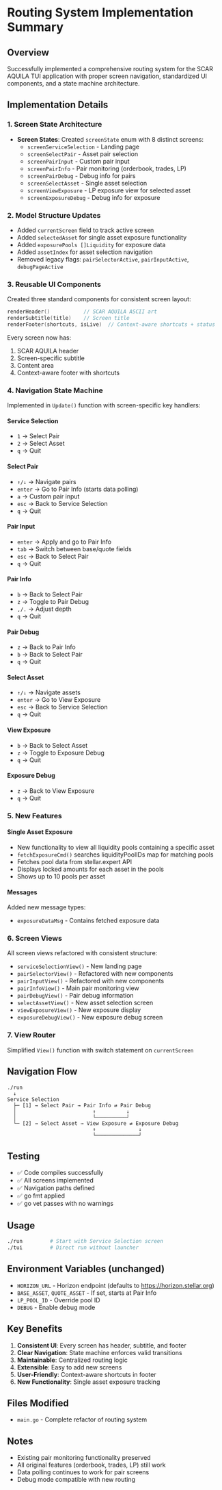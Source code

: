 # Routing System Implementation Summary

## Overview
Successfully implemented a comprehensive routing system for the SCAR AQUILA TUI application with proper screen navigation, standardized UI components, and a state machine architecture.

## Implementation Details

### 1. Screen State Architecture
- **Screen States**: Created `screenState` enum with 8 distinct screens:
  - `screenServiceSelection` - Landing page
  - `screenSelectPair` - Asset pair selection
  - `screenPairInput` - Custom pair input
  - `screenPairInfo` - Pair monitoring (orderbook, trades, LP)
  - `screenPairDebug` - Debug info for pairs
  - `screenSelectAsset` - Single asset selection
  - `screenViewExposure` - LP exposure view for selected asset
  - `screenExposureDebug` - Debug info for exposure

### 2. Model Structure Updates
- Added `currentScreen` field to track active screen
- Added `selectedAsset` for single asset exposure functionality
- Added `exposurePools []Liquidity` for exposure data
- Added `assetIndex` for asset selection navigation
- Removed legacy flags: `pairSelectorActive`, `pairInputActive`, `debugPageActive`

### 3. Reusable UI Components
Created three standard components for consistent screen layout:

```go
renderHeader()           // SCAR AQUILA ASCII art
renderSubtitle(title)    // Screen title
renderFooter(shortcuts, isLive)  // Context-aware shortcuts + status
```

Every screen now has:
1. SCAR AQUILA header
2. Screen-specific subtitle
3. Content area
4. Context-aware footer with shortcuts

### 4. Navigation State Machine
Implemented in `Update()` function with screen-specific key handlers:

#### Service Selection
- `1` → Select Pair
- `2` → Select Asset
- `q` → Quit

#### Select Pair
- `↑/↓` → Navigate pairs
- `enter` → Go to Pair Info (starts data polling)
- `a` → Custom pair input
- `esc` → Back to Service Selection
- `q` → Quit

#### Pair Input
- `enter` → Apply and go to Pair Info
- `tab` → Switch between base/quote fields
- `esc` → Back to Select Pair
- `q` → Quit

#### Pair Info
- `b` → Back to Select Pair
- `z` → Toggle to Pair Debug
- `,/.` → Adjust depth
- `q` → Quit

#### Pair Debug
- `z` → Back to Pair Info
- `b` → Back to Select Pair
- `q` → Quit

#### Select Asset
- `↑/↓` → Navigate assets
- `enter` → Go to View Exposure
- `esc` → Back to Service Selection
- `q` → Quit

#### View Exposure
- `b` → Back to Select Asset
- `z` → Toggle to Exposure Debug
- `q` → Quit

#### Exposure Debug
- `z` → Back to View Exposure
- `q` → Quit

### 5. New Features

#### Single Asset Exposure
- New functionality to view all liquidity pools containing a specific asset
- `fetchExposureCmd()` searches liquidityPoolIDs map for matching pools
- Fetches pool data from stellar.expert API
- Displays locked amounts for each asset in the pools
- Shows up to 10 pools per asset

#### Messages
Added new message types:
- `exposureDataMsg` - Contains fetched exposure data

### 6. Screen Views
All screen views refactored with consistent structure:

- `serviceSelectionView()` - New landing page
- `pairSelectorView()` - Refactored with new components
- `pairInputView()` - Refactored with new components
- `pairInfoView()` - Main pair monitoring view
- `pairDebugView()` - Pair debug information
- `selectAssetView()` - New asset selection screen
- `viewExposureView()` - New exposure display
- `exposureDebugView()` - New exposure debug screen

### 7. View Router
Simplified `View()` function with switch statement on `currentScreen`

## Navigation Flow

```
./run
  ↓
Service Selection
  ├─ [1] → Select Pair → Pair Info ⇄ Pair Debug
  │                         ↑          ↓
  │                         └──────────┘
  └─ [2] → Select Asset → View Exposure ⇄ Exposure Debug
                            ↑              ↓
                            └──────────────┘
```

## Testing
- ✅ Code compiles successfully
- ✅ All screens implemented
- ✅ Navigation paths defined
- ✅ go fmt applied
- ✅ go vet passes with no warnings

## Usage
```bash
./run         # Start with Service Selection screen
./tui         # Direct run without launcher
```

## Environment Variables (unchanged)
- `HORIZON_URL` - Horizon endpoint (defaults to https://horizon.stellar.org)
- `BASE_ASSET`, `QUOTE_ASSET` - If set, starts at Pair Info
- `LP_POOL_ID` - Override pool ID
- `DEBUG` - Enable debug mode

## Key Benefits
1. **Consistent UI**: Every screen has header, subtitle, and footer
2. **Clear Navigation**: State machine enforces valid transitions
3. **Maintainable**: Centralized routing logic
4. **Extensible**: Easy to add new screens
5. **User-Friendly**: Context-aware shortcuts in footer
6. **New Functionality**: Single asset exposure tracking

## Files Modified
- `main.go` - Complete refactor of routing system

## Notes
- Existing pair monitoring functionality preserved
- All original features (orderbook, trades, LP) still work
- Data polling continues to work for pair screens
- Debug mode compatible with new routing
